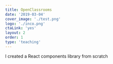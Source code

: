 ```yaml
---
title: OpenClassrooms
date: '2019-03-04'
cover_image: './test.png'
logo: './inco.png'
ctaLink: 'yes'
layout: 2
order: 1
type: 'teaching'
---
```


I created a React components library from scratch
